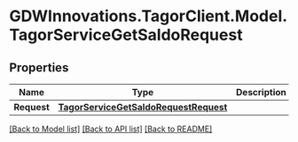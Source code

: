 # GDWInnovations.TagorClient.Model.TagorServiceGetSaldoRequest

## Properties

Name | Type | Description | Notes
------------ | ------------- | ------------- | -------------
**Request** | [**TagorServiceGetSaldoRequestRequest**](TagorServiceGetSaldoRequestRequest.md) |  | [optional] 

[[Back to Model list]](../README.md#documentation-for-models) [[Back to API list]](../README.md#documentation-for-api-endpoints) [[Back to README]](../README.md)

